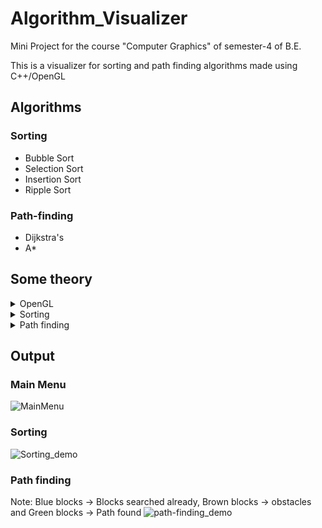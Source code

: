 # Algorithm_Visualizer
Mini Project for the course "Computer Graphics" of semester-4 of B.E.

This is a visualizer for sorting and path finding algorithms made using C++/OpenGL
## Algorithms
### Sorting
* Bubble Sort 
* Selection Sort
* Insertion Sort
* Ripple Sort
### Path-finding
* Dijkstra's 
* A*

## Some theory
<details>
<summary>OpenGL</summary>
<p>OpenGL is an open, cross-platform graphics standard with broad industry support. OpenGL greatly eases the task of writing real-time 2D or 3D graphics applications by providing a mature, well-documented graphics processing pipeline that supports the abstraction of current and future hardware accelerators.

The OpenGL Utility Library (GLU) contains several routines that use lower-level OpenGL commands to perform such tasks as setting up matrices for specific viewing orientations and projections, performing polygon tessellation, and rendering surfaces. This library is provided as part of every OpenGL implementation.

GLUT was written by Mark J. Kilgard, author of OpenGL Programming for the X Window System and The Cg Tutorial: The Definitive Guide to Programmable Real-Time Graphics, while he was working for Silicon Graphics Inc. The OpenGL Utility Toolkit (GLUT) is a library of utilities for OpenGL programs, which primarily perform system-level I/O with the host operating system. Functions performed include window definition, window control, and monitoring of keyboard and mouse input. Routines for drawing a number of geometric primitives (both in solid and wireframe mode) are also provided, including cubes, spheres and the Utah teapot. GLUT also has some limited support for creating pop-up menus.</p>
</details>

<details>
<summary>Sorting</summary>
<p>
In computer science, a sorting algorithm is an algorithm that puts elements of a list in a certain order. The most frequently used orders are numerical order and lexicographical order. Efficient sorting is important for optimizing the efficiency of other algorithms (such as search and merge algorithms) that require input data to be in sorted lists. Sorting is also often useful for canonicalizing data and for producing human-readable output. More formally, the output of any sorting algorithm must satisfy two conditions:
1. The output is in nondecreasing order (each element is no smaller than the previous element according to the desired total order; ascending order).
2. The output is a permutation (a reordering, yet retaining all of the original elements) of the input.</p>
</details>
<details>
<summary>Path finding</summary>
<p>
Pathfinding or pathing is the plotting, by a computer application, of the shortest route between two points. It is a more practical variant on solving mazes. This field of research is based heavily on Dijkstra's algorithm for finding the shortest path on a weighted graph. Pathfinding is closely related to the shortest path problem, within graph theory, which examines how to identify the path that best meets some criteria (shortest, cheapest, fastest, etc) between two points in a large network.</p>
</details>

## Output 
### Main Menu
![MainMenu](https://user-images.githubusercontent.com/48092867/133839383-7e13cc75-b7cc-4aba-b0b4-19fcc6f3badd.png)

### Sorting 
![Sorting_demo](https://user-images.githubusercontent.com/48092867/133843205-fe67dda9-58d9-4090-ba44-1534214e1c20.gif)

### Path finding
Note: Blue blocks -> Blocks searched already, Brown blocks -> obstacles and Green blocks -> Path found
![path-finding_demo](https://user-images.githubusercontent.com/48092867/133843414-2e1a687d-2683-4426-8363-84d74508ede5.gif)
